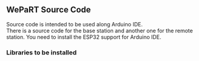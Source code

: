 ## WePaRT Source Code  

Source code is intended to be used along Arduino IDE.  
There is a source code for the base station and another one for the remote station.
You need to install the ESP32 support for Arduino IDE.

### Libraries to be installed
